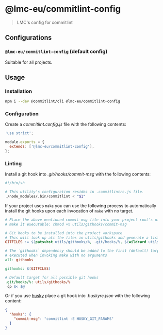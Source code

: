 # @lmc-eu/commitlint-config

> LMC's config for commitlint

## Configurations

### `@lmc-eu/commitlint-config` (default config)

Suitable for all projects.

## Usage

### Installation

```sh
npm i --dev @commitlint/cli @lmc-eu/commitlint-config
```

### Configuration

Create a _commitlint.config.js_ file with the following contents:

```js
'use strict';

module.exports = {
  extends: ['@lmc-eu/commitlint-config'],
};
```

### Linting

Install a git hook into _.git/hooks/commit-msg_ with the following contents:

```sh
#!/bin/sh

# This utility's configuration resides in .commitlintrc.js file.
./node_modules/.bin/commitlint < "$1"
```

If your project uses `make` you can use the following process to automatically install the git hooks upon each invocation of `make` with no target.

```makefile
# Place the above mentioned commit-msg file into your project root's utils/githooks directory and
# make it executable: chmod +x utils/githooks/commit-msg

# Git hooks to be installed into the project workspace
# This will look up all the files in utils/githooks and generate a list of targets
GITFILES := $(patsubst utils/githooks/%, .git/hooks/%, $(wildcard utils/githooks/*))

# The `githooks` dependency should be added to the first (default) target so that it will be
# executed when invoking make with no arguments
all: githooks

githooks: $(GITFILES)

# Default target for all possible git hooks
.git/hooks/%: utils/githooks/%
 cp $< $@
```

Or if you use [husky](https://www.npmjs.com/package/husky) place a git hook into _.huskyrc.json_ with the following content:

```json
{
  "hooks": {
    "commit-msg": "commitlint -E HUSKY_GIT_PARAMS"
  }
}
```
